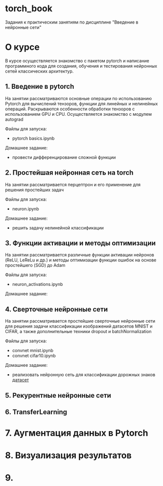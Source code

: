 # torch_book
Задания к практическим занятиям по дисциплине "Введение в нейронные сети"

# О курсе
В курсе осуществляется знакомство с пакетом pytorch и написание программного кода для создания, обучения и тестирования нейронных сетей классических архитектур.  

## 1. Введение в pytorch
На занятии рассматриваются основные операции по использованию Pytorch для вычислений тензоров, функции для линейных и нелинейных операций. Раскрываются особенности обработки тензоров с использованием GPU и CPU. Осуществляется знакомство с модулем autograd

Файлы для запуска:  
- pytorch basics.ipynb
   
Домашнее задание:
- провести дифференцирование сложной функции

## 2. Простейшая нейронная сеть на torch
На занятии рассматривается перцептрон и его применение для решения простейших задач

Файлы для запуска:  
- neuron.ipynb
  
Домашнее задание:
- решить задачу нелинейной классификации

## 3. Функции активации и методы оптимизации
На занятии рассматривается различные функции активации нейронов (ReLU, LeReLu и др.) и методы оптимизации функции ошибок на основе простейшего (SGD) до Adam 

Файлы для запуска:  
- neuron_activations.ipynb

Домашнее задание:


## 4. Сверточные нейронные сети 
На занятии рассматривается простейшие сверточные нейронные сети для решения задачи классификации изображений датасетов MNIST и CIFAR,  а также дополнительные техники dropout и batchNormalization

Файлы для запуска:  
- convnet mnist.ipynb
- convnet cifar10.ipynb
 
Домашнее задание:
- реализовать нейронную сеть для классификации дорожных знаков [датасет](https://graphics.cs.msu.ru/projects/traffic-sign-recognition.html)

## 5. Рекурентные нейронные сети



## 6. TransferLearning



# 7. Аугментация данных в Pytorch



# 8. Визуализация результатов


# 9. 

